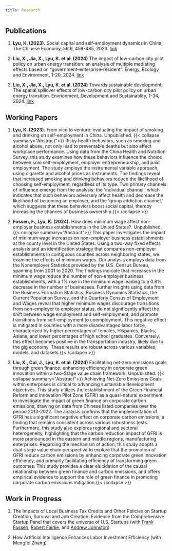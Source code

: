 ```yaml
---
title: Research
---
```


## Publications

1. **Lyu, K. (2023).** Social capital and self-employment dynamics in China, The Chinese Economy, 56:6, 459-485, 2023. [link](https://www.tandfonline.com/doi/full/10.1080/10971475.2023.2227028)

2. **Liu, X., Jia, X., Lyu, K. et al. (2024)** The impact of low-carbon city pilot policy on urban energy transition: an analysis of multiple mediating effects based on “government–enterprise–resident”. Energy, Ecology and Environment, 1-20, 2024. [link](https://link.springer.com/article/10.1007/s40974-024-00316-w)

3. **Liu, X., Jia, X., Lyu, K. et al. (2024)** Towards sustainable
development: The spatial spillover effects of low-carbon city pilot policy on urban energy transition. Envrionment, Development and Sustainablity, 1-34, 2024. [link](https://link.springer.com/article/10.1007/s10668-024-04816-x)

## Working Papers

1. **Lyu, K. (2023).** From vice to venture: evaluating the impact of smoking and drinking on self-employment in China. Unpublished.
{{< collapse summary="Abstract">}}
Risky health behaviors, such as smoking and alcohol abuse, not only lead to preventable deaths but also affect workplace performance. Using data from the China Health and Nutrition Survey, this study examines how these behaviors influence the choice between solo self-employment, employer entrepreneurship, and paid employment. The study employs the instrumental variable approach, using cigarette and alcohol prices as instruments. The findings reveal that increased smoking and drinking behaviors reduce the likelihood of choosing self-employment, regardless of its type. Two primary channels of influence emerge from the analysis: the 'individual channel,' which indicates that such behaviors adversely affect health and decrease the likelihood of becoming an employer, and the 'group addiction channel,' which suggests that these behaviors boost social capital, thereby increasing the chances of business ownership.{{< /collapse >}}

2. **Fossen, F., Lyu, K. (2024).** How does minimum wage affect non-employer business establishments in the United States?. Unpublished. 
{{< collapse summary="Abstract">}}
 This paper investigates the impact of minimum wage increases on non-employer business establishments at the county level in the United States. Using a two-way fixed effects analysis and an identification strategy that compares non-employer establishments in contiguous counties across neighboring states, we examine the effects of minimum wages. Our analysis employs data from the Nonemployer Statistics provided by the U.S. Census Bureau, spanning from 2001 to 2020. The findings indicate that increases in the minimum wage reduce the number of non-employer business establishments, with a 1\% rise in the minimum wage leading to a 0.8\% decrease in the number of businesses. Further insights using data from the Business Formation Statistics, Business Dynamics Statistics, the Current Population Survey, and the Quarterly Census of Employment and Wages reveal that higher minimum wages discourage transitions from non-employer to employer status, do not significantly affect the shift between wage employment and self-employment, and promote transitions from self-employment to unemployment. This negative effect is mitigated in counties with a more disadvantaged labor force, characterized by higher percentages of females, Hispanics, Blacks, Asians, and lower percentages of high school graduates. Conversely, this effect becomes positive in the transportation industry, likely due to the gig economy. These results are robust across various variables, models, and datasets.{{< /collapse >}}

 2. **Liu, X., Cui, J., Lyu, K. et al. (2024)** Facilitating net-zero emissions goals through green finance: enhancing efficiency in corporate green innovation within a two-Stage value chain framework. Unpublished. 
{{< collapse summary="Abstract">}}
 Achieving Net-Zero Emissions Goals within enterprises is critical to advancing sustainable development objectives. This study utilizes the establishment of the Green Financial Reform and Innovation Pilot Zone (GFRI) as a quasi-natural experiment to investigate the impact of green finance on corporate carbon emissions, drawing on data from Chinese listed companies over the period 2013-2022. The analysis confirms that the implementation of GFRI has a significant negative effect on corporate carbon emissions, a finding that remains consistent across various robustness tests. Furthermore, this study also explores regional and sectoral heterogeneity, highlighting that the carbon reduction impact of GFRI is more pronounced in the eastern and middle regions, manufacturing enterprises. Regarding the mechanism of action, this study adopts a dual-stage value chain perspective to explore that the promotion of GFRI reduce carbon emissions by enhancing corporate green innovation efficiency, and primarily facilitating efficiency of transforming green outcomes. This study provides a clear elucidation of the causal relationship between green finance and carbon emissions, and offers empirical evidence to support the role of green finance in promoting corporate carbon emissions mitigation.{{< /collapse >}}
 
## Work in Progress

1. The Impacts of Local Business Tax Credits and Other Policies on Startup Creation, Survival and Job Creation: Evidence from the Comprehensive Startup Panel that covers the universe of U.S. Startups (with [Frank Fossen](https://www.unr.edu/business/faculty-and-staff/fossen-frank), [Robert Fairlie](https://rfairlie.sites.ucsc.edu/), and [Andrew Johnston](https://economics.ucmerced.edu/content/andrew-johnston)) 

2. How Artificial Intelligence Enhances Labor Investment Efficiency (with Mengfei Zhang)

